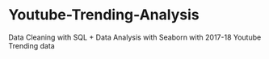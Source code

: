 # Youtube-Trending-Analysis
Data Cleaning with SQL + Data Analysis with Seaborn with 2017-18 Youtube Trending data

